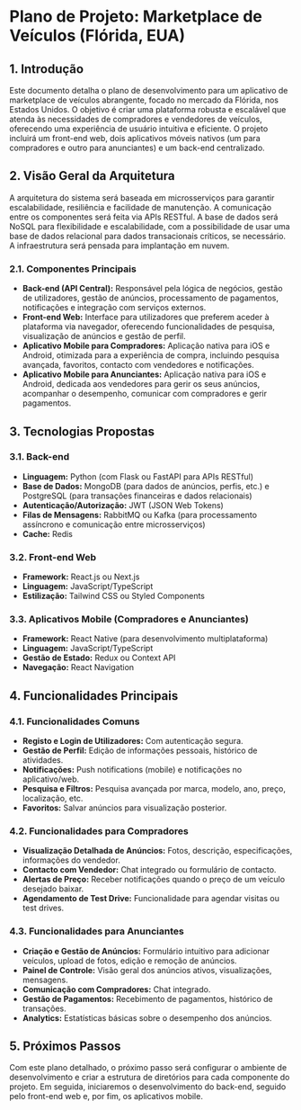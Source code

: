# Plano de Projeto: Marketplace de Veículos (Flórida, EUA)

## 1. Introdução

Este documento detalha o plano de desenvolvimento para um aplicativo de marketplace de veículos abrangente, focado no mercado da Flórida, nos Estados Unidos. O objetivo é criar uma plataforma robusta e escalável que atenda às necessidades de compradores e vendedores de veículos, oferecendo uma experiência de usuário intuitiva e eficiente. O projeto incluirá um front-end web, dois aplicativos móveis nativos (um para compradores e outro para anunciantes) e um back-end centralizado.

## 2. Visão Geral da Arquitetura

A arquitetura do sistema será baseada em microsserviços para garantir escalabilidade, resiliência e facilidade de manutenção. A comunicação entre os componentes será feita via APIs RESTful. A base de dados será NoSQL para flexibilidade e escalabilidade, com a possibilidade de usar uma base de dados relacional para dados transacionais críticos, se necessário. A infraestrutura será pensada para implantação em nuvem.

### 2.1. Componentes Principais

*   **Back-end (API Central):** Responsável pela lógica de negócios, gestão de utilizadores, gestão de anúncios, processamento de pagamentos, notificações e integração com serviços externos.
*   **Front-end Web:** Interface para utilizadores que preferem aceder à plataforma via navegador, oferecendo funcionalidades de pesquisa, visualização de anúncios e gestão de perfil.
*   **Aplicativo Mobile para Compradores:** Aplicação nativa para iOS e Android, otimizada para a experiência de compra, incluindo pesquisa avançada, favoritos, contacto com vendedores e notificações.
*   **Aplicativo Mobile para Anunciantes:** Aplicação nativa para iOS e Android, dedicada aos vendedores para gerir os seus anúncios, acompanhar o desempenho, comunicar com compradores e gerir pagamentos.

## 3. Tecnologias Propostas

### 3.1. Back-end

*   **Linguagem:** Python (com Flask ou FastAPI para APIs RESTful)
*   **Base de Dados:** MongoDB (para dados de anúncios, perfis, etc.) e PostgreSQL (para transações financeiras e dados relacionais)
*   **Autenticação/Autorização:** JWT (JSON Web Tokens)
*   **Filas de Mensagens:** RabbitMQ ou Kafka (para processamento assíncrono e comunicação entre microsserviços)
*   **Cache:** Redis

### 3.2. Front-end Web

*   **Framework:** React.js ou Next.js
*   **Linguagem:** JavaScript/TypeScript
*   **Estilização:** Tailwind CSS ou Styled Components

### 3.3. Aplicativos Mobile (Compradores e Anunciantes)

*   **Framework:** React Native (para desenvolvimento multiplataforma)
*   **Linguagem:** JavaScript/TypeScript
*   **Gestão de Estado:** Redux ou Context API
*   **Navegação:** React Navigation

## 4. Funcionalidades Principais

### 4.1. Funcionalidades Comuns

*   **Registo e Login de Utilizadores:** Com autenticação segura.
*   **Gestão de Perfil:** Edição de informações pessoais, histórico de atividades.
*   **Notificações:** Push notifications (mobile) e notificações no aplicativo/web.
*   **Pesquisa e Filtros:** Pesquisa avançada por marca, modelo, ano, preço, localização, etc.
*   **Favoritos:** Salvar anúncios para visualização posterior.

### 4.2. Funcionalidades para Compradores

*   **Visualização Detalhada de Anúncios:** Fotos, descrição, especificações, informações do vendedor.
*   **Contacto com Vendedor:** Chat integrado ou formulário de contacto.
*   **Alertas de Preço:** Receber notificações quando o preço de um veículo desejado baixar.
*   **Agendamento de Test Drive:** Funcionalidade para agendar visitas ou test drives.

### 4.3. Funcionalidades para Anunciantes

*   **Criação e Gestão de Anúncios:** Formulário intuitivo para adicionar veículos, upload de fotos, edição e remoção de anúncios.
*   **Painel de Controle:** Visão geral dos anúncios ativos, visualizações, mensagens.
*   **Comunicação com Compradores:** Chat integrado.
*   **Gestão de Pagamentos:** Recebimento de pagamentos, histórico de transações.
*   **Analytics:** Estatísticas básicas sobre o desempenho dos anúncios.

## 5. Próximos Passos

Com este plano detalhado, o próximo passo será configurar o ambiente de desenvolvimento e criar a estrutura de diretórios para cada componente do projeto. Em seguida, iniciaremos o desenvolvimento do back-end, seguido pelo front-end web e, por fim, os aplicativos mobile.

